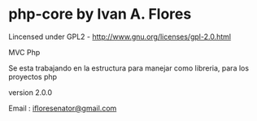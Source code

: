 php-core by Ivan A. Flores
========

Lincensed under GPL2 - http://www.gnu.org/licenses/gpl-2.0.html

MVC Php

Se esta trabajando en la estructura para manejar como libreria, para los proyectos php

version 2.0.0

Email : ifloresenator@gmail.com
